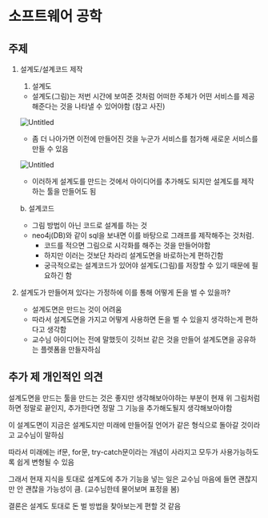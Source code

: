 # 소프트웨어 공학

## 주제

1. 설계도/설계코드 제작
    1. 설계도
    - 설계도(그림)는 저번 시간에 보여준 것처럼 어떠한 주체가 어떤 서비스를 제공해준다는 것을 나타낼 수 있어야함 (참고 사진)

    ![Untitled](https://bumku.notion.site/image/https%3A%2F%2Fprod-files-secure.s3.us-west-2.amazonaws.com%2F0e2599b2-bc55-4637-81f5-cea60a8a3485%2Fb0cd513f-1cf5-4165-b2d7-17fb25f71493%2FUntitled.png?table=block&id=45ef7309-6f0d-4ad3-a4c2-c62955ba3583&spaceId=0e2599b2-bc55-4637-81f5-cea60a8a3485&width=2000&userId=&cache=v2)
    
    - 좀 더 나아가면 이전에 만들어진 것을 누군가 서비스를 첨가해 새로운 서비스를 만들 수 있음
    
    ![Untitled]([https://prod-files-secure.s3.us-west-2.amazonaws.com/0e2599b2-bc55-4637-81f5-cea60a8a3485/fa2f0e71-9cca-44de-a15c-493eb7700c19/Untitled.png](https://bumku.notion.site/image/https%3A%2F%2Fprod-files-secure.s3.us-west-2.amazonaws.com%2F0e2599b2-bc55-4637-81f5-cea60a8a3485%2Ffa2f0e71-9cca-44de-a15c-493eb7700c19%2FUntitled.png?table=block&id=18410b57-8c50-40e8-90e9-a3e7d1245874&spaceId=0e2599b2-bc55-4637-81f5-cea60a8a3485&width=2000&userId=&cache=v2))
    
    - 이러하게 설계도를 만드는 것에서 아이디어를 추가해도 되지만 설계도를 제작하는 툴을 만들어도 됨
    
    b.  설계코드
    
    - 그림 방법이 아닌 코드로 설계를 하는 것
    - neo4j(DB)와 같이 sql을 보내면 이를 바탕으로 그래프를 제작해주는 것처럼.
        - 코드를 적으면 그림으로 시각화를 해주는 것을 만들어야함
        - 하지만 이러는 것보단 차라리 설계도면을 바로하는게 편하긴함
        - 궁극적으로는 설계코드가 있어야 설계도(그림)를 저장할 수 있기 때문에 필요하긴 함
2. 설계도가 만들어져 있다는 가정하에 이를 통해 어떻게 돈을 벌 수 있을까?
    - 설계도면은 만드는 것이 어려움
    - 따라서 설계도면을 가지고 어떻게 사용하면 돈을 벌 수 있을지 생각하는게 편하다고 생각함
    - 교수님 아이디어는 전에 말했듯이  깃허브 같은 것을 만들어 설계도면을 공유하는 플렛폼을 만들자하심

## 추가 제 개인적인 의견

설계도면을 만드는 툴을 만드는 것은 좋지만 생각해보아야하는 부분이 현재 위 그림처럼 하면 정말로 끝인지, 추가한다면 정말 그 기능을 추가해도될지 생각해보아야함

이 설계도면이 지금은 설계도지만 미래에 만들어질 언어가 같은 형식으로 돌아갈 것이라고 교수님이 말하심

따라서 미래에는 if문, for문, try-catch문이라는 개념이 사라지고 모두가 사용가능하도록 쉽게 변형될 수 있음

그래서 현재 지식을 토대로 설계도에 추가 기능을 넣는 일은 교수님 마음에 들면 괜찮지만 안 괜찮을 가능성이 큼. (교수님한테 물어보며 표정을 봄)

결론은 설계도 토대로 돈 벌 방법을 찾아보는게 편할 것 같음
